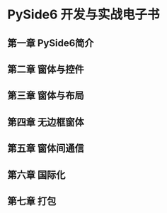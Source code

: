 # PySide6 开发与实战电子书

## 第一章 PySide6简介

## 第二章 窗体与控件

## 第三章 窗体与布局

## 第四章 无边框窗体

## 第五章 窗体间通信

## 第六章 国际化

## 第七章 打包